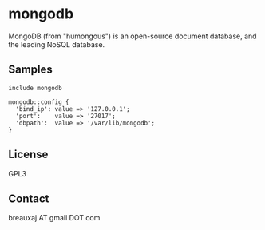 mongodb
=======

MongoDB (from "humongous") is an open-source document database, and the
leading NoSQL database.

Samples
-------
```
include mongodb
```
```
mongodb::config {
  'bind_ip': value => '127.0.0.1';
  'port':    value => '27017';
  'dbpath':  value => '/var/lib/mongodb';
}
```

License
-------
GPL3

Contact
-------
breauxaj AT gmail DOT com
